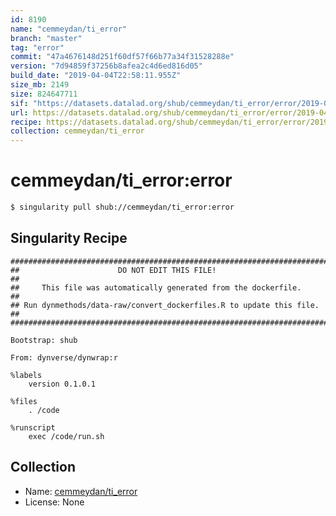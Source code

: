 ```yaml
---
id: 8190
name: "cemmeydan/ti_error"
branch: "master"
tag: "error"
commit: "47a4676148d251f60df57f66b77a34f31528288e"
version: "7d94859f37256b8afea2c4d6ed816d05"
build_date: "2019-04-04T22:58:11.955Z"
size_mb: 2149
size: 824647711
sif: "https://datasets.datalad.org/shub/cemmeydan/ti_error/error/2019-04-04-47a46761-7d94859f/7d94859f37256b8afea2c4d6ed816d05.simg"
url: https://datasets.datalad.org/shub/cemmeydan/ti_error/error/2019-04-04-47a46761-7d94859f/
recipe: https://datasets.datalad.org/shub/cemmeydan/ti_error/error/2019-04-04-47a46761-7d94859f/Singularity
collection: cemmeydan/ti_error
---
```


# cemmeydan/ti_error:error

```bash
$ singularity pull shub://cemmeydan/ti_error:error
```

## Singularity Recipe

```singularity
########################################################################
##                      DO NOT EDIT THIS FILE!                        ##
##     This file was automatically generated from the dockerfile.     ##
## Run dynmethods/data-raw/convert_dockerfiles.R to update this file. ##
########################################################################

Bootstrap: shub

From: dynverse/dynwrap:r

%labels
    version 0.1.0.1

%files
    . /code

%runscript
    exec /code/run.sh
```

## Collection

 - Name: [cemmeydan/ti_error](https://github.com/cemmeydan/ti_error)
 - License: None

